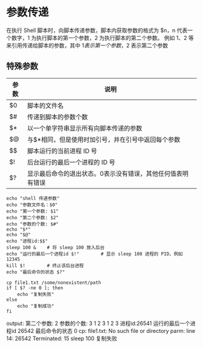 # 参数传递

在执行 Shell 脚本时，向脚本传递参数，脚本内获取参数的格式为 $n，n 代表一个数字，1 为执行脚本的第一个参数，2 为执行脚本的第二个参数。
例如 $1、$2 等来引用传递给脚本的参数，其中 $1 表示第一个参数，$2 表示第二个参数

## 特殊参数

| 参数 | 说明                             |
|----|--------------------------------|
| $0 | 脚本的文件名                         |
| $# | 传递到脚本的参数个数                     |
| $* | 以一个单字符串显示所有向脚本传递的参数            |
| $@ | 与$*相同，但是使用时加引号，并在引号中返回每个参数     |
| $$ | 脚本运行的当前进程 ID 号                 |
| $! | 后台运行的最后一个进程的 ID 号              |
| $? | 显示最后命令的退出状态。0表示没有错误，其他任何值表明有错误 |

```shell
echo "shell 传递参数"
echo "参数文件名：$0"
echo "第一个参数: $1"
echo "第二个参数: $2"
echo "参数的个数: $#"
echo "$*"
echo "$@"
echo "进程id:$$"
sleep 100 &    # 将 sleep 100 放入后台
echo "运行的最后一个进程id $!"        # 显示 sleep 100 进程的 PID，例如 12345
kill $!        # 终止该后台进程
echo "最后命令的状态 $?"

cp file1.txt /some/nonexistent/path
if [ $? -ne 0 ]; then
    echo "复制失败"
else
    echo "复制成功"
fi
```

output:
第二个参数: 2
参数的个数: 3
1 2 3
1 2 3
进程id:26541
运行的最后一个进程id 26542
最后命令的状态 0
cp: file1.txt: No such file or directory
parm: line 14: 26542 Terminated: 15 sleep 100
复制失败